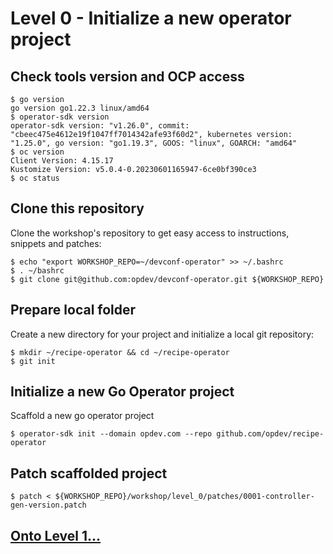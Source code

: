 # Level 0 - Initialize a new operator project

## Check tools version and OCP access

```shell
$ go version
go version go1.22.3 linux/amd64
$ operator-sdk version
operator-sdk version: "v1.26.0", commit: "cbeec475e4612e19f1047ff7014342afe93f60d2", kubernetes version: "1.25.0", go version: "go1.19.3", GOOS: "linux", GOARCH: "amd64"
$ oc version
Client Version: 4.15.17
Kustomize Version: v5.0.4-0.20230601165947-6ce0bf390ce3
$ oc status

```

## Clone this repository

Clone the workshop's repository to get easy access to instructions, snippets and patches:

```shell
$ echo "export WORKSHOP_REPO=~/devconf-operator" >> ~/.bashrc
$ . ~/bashrc
$ git clone git@github.com:opdev/devconf-operator.git ${WORKSHOP_REPO}
```

## Prepare local folder

Create a new directory for your project and initialize a local git repository:

```shell
$ mkdir ~/recipe-operator && cd ~/recipe-operator
$ git init
```

## Initialize a new Go Operator project

Scaffold a new go operator project

```shell
$ operator-sdk init --domain opdev.com --repo github.com/opdev/recipe-operator
```

## Patch scaffolded project

```shell
$ patch < ${WORKSHOP_REPO}/workshop/level_0/patches/0001-controller-gen-version.patch
```

## [Onto Level 1...](../level_1/)